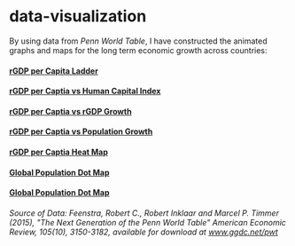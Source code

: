 # data-visualization

By using data from *Penn World Table*, I have constructed the animated graphs and maps for the long term economic growth across countries:

#### [rGDP per Capita Ladder](http://htmlpreview.github.io/?https://github.com/ken011001/data-visualization/blob/master/html/rGDP%20per%20Capita%20Ladder.html)

#### [rGDP per Captia vs Human Capital Index](http://htmlpreview.github.io/?https://github.com/ken011001/data-visualization/blob/master/html/PWT.html)

#### [rGDP per Captia vs rGDP Growth](http://htmlpreview.github.io/?https://github.com/ken011001/data-visualization/blob/master/html/PWT%20rGDP%20Growth.html)

#### [rGDP per Captia vs Population Growth](http://htmlpreview.github.io/?https://github.com/ken011001/data-visualization/blob/master/html/PWT%20Pop%20Growth.html)

#### [rGDP per Captia Heat Map](http://htmlpreview.github.io/?https://github.com/ken011001/data-visualization/blob/master/html/Global%20rGDP%20per%20Capita%20Heat%20Map.html)

#### [Global Population Dot Map](http://htmlpreview.github.io/?https://github.com/ken011001/data-visualization/blob/master/html/Global%20Pop%20Map.html.html)

#### [Global Population Dot Map](http://htmlpreview.github.io/?https://github.com/ken011001/data-visualization/blob/master/html/Global%20Pop%20Map.html.html)


###### Source of Data: *Feenstra, Robert C., Robert Inklaar and Marcel P. Timmer (2015), "The Next Generation of the Penn World Table" American Economic Review, 105(10), 3150-3182, available for download at www.ggdc.net/pwt*

